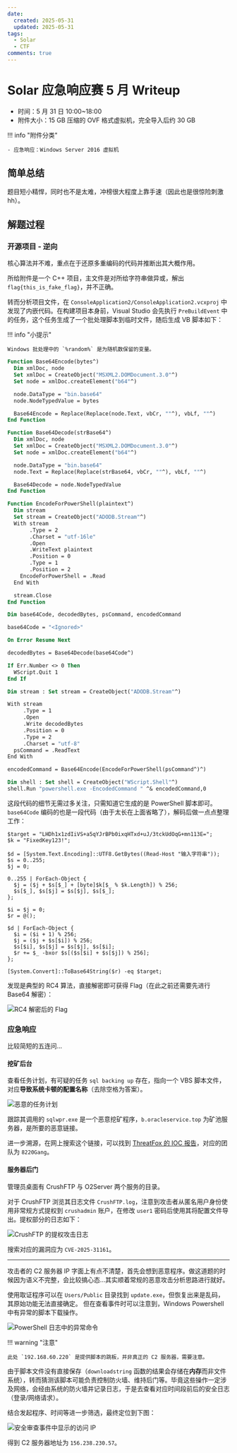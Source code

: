 ```yaml
---
date:
  created: 2025-05-31
  updated: 2025-05-31
tags:
  - Solar
  - CTF
comments: true
---
```


# Solar 应急响应赛 5 月 Writeup

- 时间：5 月 31 日 10:00~18:00
- 附件大小：15 GB 压缩的 OVF 格式虚拟机，完全导入后约 30 GB

!!! info "附件分类"

    - 应急响应：Windows Server 2016 虚拟机

## 简单总结

题目短小精悍，同时也不是太难，冲榜很大程度上靠手速（因此也是很惊险刺激hh）。

## 解题过程

### 开源项目 - 逆向

核心算法并不难，重点在于还原多重编码的代码并推断出其大概作用。

所给附件是一个 C++ 项目，主文件是对所给字符串做异或，解出 `flag{this_is_fake_flag}`，并不正确。

转而分析项目文件，在 `ConsoleApplication2/ConsoleApplication2.vcxproj` 中发现了内嵌代码。在构建项目本身前，Visual Studio 会先执行 `PreBuildEvent` 中的任务，这个任务生成了一个批处理脚本到临时文件，随后生成 VB 脚本如下：

!!! info "小提示"

    Windows 批处理中的 `%random%` 是为随机数保留的变量。

```vb
Function Base64Encode(bytes^)
  Dim xmlDoc, node
  Set xmlDoc = CreateObject("MSXML2.DOMDocument.3.0"^)
  Set node = xmlDoc.createElement("b64"^)

  node.DataType = "bin.base64"
  node.NodeTypedValue = bytes

  Base64Encode = Replace(Replace(node.Text, vbCr, ""^), vbLf, ""^)
End Function

Function Base64Decode(strBase64^)
  Dim xmlDoc, node
  Set xmlDoc = CreateObject("MSXML2.DOMDocument.3.0"^)
  Set node = xmlDoc.createElement("b64"^)

  node.DataType = "bin.base64"
  node.Text = Replace(Replace(strBase64, vbCr, ""^), vbLf, ""^)

  Base64Decode = node.NodeTypedValue
End Function

Function EncodeForPowerShell(plaintext^)
  Dim stream
  Set stream = CreateObject("ADODB.Stream"^)
  With stream
       .Type = 2
       .Charset = "utf-16le"
       .Open
       .WriteText plaintext
       .Position = 0
       .Type = 1
       .Position = 2
    EncodeForPowerShell = .Read
  End With

  stream.Close
End Function

Dim base64Code, decodedBytes, psCommand, encodedCommand

base64Code = "<Ignored>"

On Error Resume Next

decodedBytes = Base64Decode(base64Code^)

If Err.Number <> 0 Then
  WScript.Quit 1
End If

Dim stream : Set stream = CreateObject("ADODB.Stream"^)

With stream
     .Type = 1
     .Open
     .Write decodedBytes
     .Position = 0
     .Type = 2
     .Charset = "utf-8"
  psCommand = .ReadText
End With

encodedCommand = Base64Encode(EncodeForPowerShell(psCommand^)^)

Dim shell : Set shell = CreateObject("WScript.Shell"^)
shell.Run "powershell.exe -EncodedCommand " ^& encodedCommand,0
```

这段代码的细节无需过多关注，只需知道它生成的是 PowerShell 脚本即可。`base64Code` 编码的也是一段代码（由于太长在上面省略了），解码后做一点点整理工作：

```pwsh
$target = "LHDh1x1zdIiVS+a5qYJrBPb0ixqHTxd+uJ/3tckUdOqG+mn113E=";
$k = "FixedKey123!";

$d = [System.Text.Encoding]::UTF8.GetBytes((Read-Host "输入字符串"));
$s = 0..255;
$j = 0;

0..255 | ForEach-Object {
  $j = ($j + $s[$_] + [byte]$k[$_ % $k.Length]) % 256;
  $s[$_], $s[$j] = $s[$j], $s[$_];
};

$i = $j = 0;
$r = @();

$d | ForEach-Object {
  $i = ($i + 1) % 256;
  $j = ($j + $s[$i]) % 256;
  $s[$i], $s[$j] = $s[$j], $s[$i];
  $r += $_ -bxor $s[($s[$i] + $s[$j]) % 256];
};

[System.Convert]::ToBase64String($r) -eq $target;
```

发现是典型的 RC4 算法，直接解密即可获得 Flag（在此之前还需要先进行 Base64 解密）：

![RC4 解密后的 Flag](img/05/rc4-decrypted.png "RC4 解密后的 Flag")

### 应急响应

比较简短的五连问...

#### 挖矿后台

查看任务计划，有可疑的任务 `sql backing up` 存在，指向一个 VBS 脚本文件，对应**导致系统卡顿的配置名称**（去除空格为答案）。

![恶意的任务计划](img/05/malicious-sql-schedule.png "恶意的任务计划")

跟踪其调用的 `sqlwpr.exe` 是一个恶意挖矿程序，`b.oracleservice.top` 为矿池服务器，是所要的恶意链接。

进一步溯源，在网上搜索这个链接，可以找到 [ThreatFox 的 IOC 报告](https://threatfox.abuse.ch/ioc/1242194/)，对应的团队为 `8220Gang`。

#### 服务器后门

管理员桌面有 CrushFTP 与 O2Server 两个服务的目录。

对于 CrushFTP 浏览其日志文件 `CrushFTP.log`，注意到攻击者从匿名用户身份使用非常规方式提权到 `crushadmin` 账户，在修改 `user1` 密码后使用其将配置文件导出。提权部分的日志如下：

![CrushFTP 的提权攻击日志](img/05/crush-attack-log.png "CrushFTP 的提权攻击日志")

搜索对应的漏洞应为 `CVE-2025-31161`。

---

攻击者的 C2 服务器 IP 字面上有点不清楚，首先会想到恶意程序。做这道题的时候因为语义不完整，会比较搞心态...其实顺着常规的恶意攻击分析思路进行就好。

使用取证程序可以在 `Users/Public` 目录找到 `update.exe`，但恢复出来是乱码，其原始功能无法直接确定。
但在查看事件时可以注意到，Windows Powershell 中有异常的脚本下载操作。

![PowerShell 日志中的异常命令](img/05/pwsh-event.png "PowerShell 日志中的异常命令")

!!! warning "注意"

    此处 `192.168.60.220` 是提供脚本的跳板，并非真正的 C2 服务器，需要注意。

由于脚本文件没有直接保存（`downloadstring` 函数的结果会存储在**内存**而非文件系统），转而猜测该脚本可能负责控制防火墙、维持后门等。毕竟这些操作一定涉及网络，会经由系统的防火墙并记录日志，于是去查看对应时间段前后的安全日志（登录/网络请求）。

结合发起程序、时间等进一步筛选，最终定位到下图：

![安全审查事件中显示的访问 IP](img/05/audit-event-ip.png "安全审查事件中显示的访问 IP")

得到 C2 服务器地址为 `156.238.230.57`。
